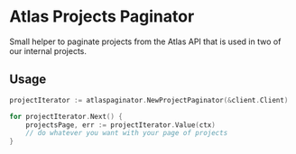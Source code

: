 # Atlas Projects Paginator

Small helper to paginate projects from the Atlas API that is used in two of our internal projects.

## Usage

```go
projectIterator := atlaspaginator.NewProjectPaginator(&client.Client)

for projectIterator.Next() {
    projectsPage, err := projectIterator.Value(ctx)
    // do whatever you want with your page of projects
}
```
